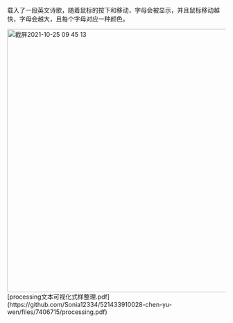 载入了一段英文诗歌，随着鼠标的按下和移动，字母会被显示，并且鼠标移动越快，字母会越大，且每个字母对应一种颜色。

<img width="606" alt="截屏2021-10-25 09 45 13" src="https://user-images.githubusercontent.com/90952935/138623007-fd2c9cf2-a9a4-4741-aebc-f38db6aa3cc1.png">
[processing文本可视化式样整理.pdf](https://github.com/Sonia12334/521433910028-chen-yu-wen/files/7406715/processing.pdf)
